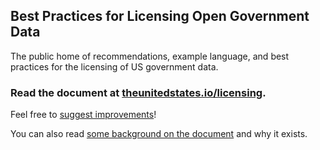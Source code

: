 ## Best Practices for Licensing Open Government Data

The public home of recommendations, example language, and best practices for the licensing of US government data.

### Read the document at [theunitedstates.io/licensing](http://theunitedstates.io/licensing/).

Feel free to [suggest improvements](https://github.com/unitedstates/licensing/issues)!

You can also read [some background on the document](HISTORY.md) and why it exists.
